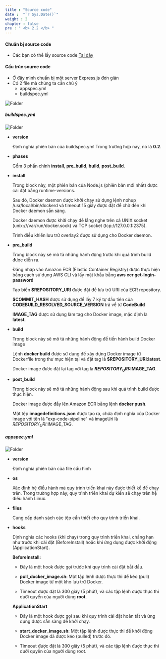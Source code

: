 ```yaml
---
title : "Source code"
date :  "`r Sys.Date()`" 
weight : 2 
chapter : false
pre : " <b> 2.2 </b> "
---
```


#### Chuẩn bị source code

- Các bạn có thể lấy source code [Tại dây](/downloads/source_code.zip)

#### Cấu trúc source code

- Ở đây mình chuẩn bị một server Express.js đơn giản
- Có 2 file mà chúng ta cần chú ý
    - appspec.yml
    - buildspec.yml

![Folder](/images/1-Prepare/4.png)

##### buildspec.yml

![Folder](/images/1-Prepare/5.png)

- **version**

    Định nghĩa phiên bản của buildspec.yml Trong trường hợp này, nó là **0.2**.

- **phases**

    Gồm 3 phần chính **install**, **pre_build**, **build**, **post_build**.

- **install**

    Trong block này, một phiên bản của Node.js (phiên bản mới nhất) được cài đặt bằng runtime-versions.

    Sau đó, Docker daemon được khởi chạy sử dụng lệnh nohup /usr/local/bin/dockerd và timeout 15 giây được đặt để chờ đến khi Docker daemon sẵn sàng.

    Docker daemon được khởi chạy để lắng nghe trên cả UNIX socket (unix:///var/run/docker.sock) và TCP socket (tcp://127.0.0.1:2375).

    Trình điều khiển lưu trữ overlay2 được sử dụng cho Docker daemon.

- **pre_build**

    Trong block này sẽ mô tả những hành động trước khi quá trình build được diễn ra.

    Đăng nhập vào Amazon ECR (Elastic Container Registry) được thực hiện bằng cách sử dụng AWS CLI và lấy mật khẩu bằng **aws ecr get-login-password**

    Tạo biến **$REPOSITORY_URI** được đặt để lưu trữ URI của ECR repository.

    **$COMMIT_HASH** được sử dụng để lấy 7 ký tự đầu tiên của **CODEBUILD_RESOLVED_SOURCE_VERSION** trả về từ **CodeBuild**

    **IMAGE_TAG** được sử dụng làm tag cho Docker image, mặc định là **latest**.

- **build**

    Trong block này sẽ mô tả những hành động để tiến hành build Docker image

    Lệnh **docker build** được sử dụng để xây dựng Docker image từ Dockerfile trong thư mục hiện tại và đặt tag là **$REPOSITORY_URI:latest**.

    Docker image được đặt lại tag với tag là **$REPOSITORY_URI:$IMAGE_TAG**.

- **post_build**

    Trong block này sẽ mô tả những hành động sau khi quá trình build được thực hiện.

    Docker image được đẩy lên Amazon ECR bằng lệnh **docker push**.

    Một tệp **imagedefinitions.json** được tạo ra, chứa định nghĩa của Docker image với tên là "exp-code-pipeline" và imageUri là $REPOSITORY_URI:$IMAGE_TAG.

##### appspec.yml

![Folder](/images/1-Prepare/6.png)

- **version**

    Định nghĩa phiên bản của file cấu hình

- **os**

    Xác định hệ điều hành mà quy trình triển khai này được thiết kế để chạy trên. Trong trường hợp này, quy trình triển khai dự kiến sẽ chạy trên hệ điều hành Linux.

- **files**

    Cung cấp danh sách các tệp cần thiết cho quy trình triển khai.

- **hooks**

    Định nghĩa các hooks (khi chạy) trong quy trình triển khai, chẳng hạn như trước khi cài đặt (BeforeInstall) hoặc khi ứng dụng được khởi động (ApplicationStart).

    **BeforeInstall:**

    - Đây là một hook được gọi trước khi quy trình cài đặt bắt đầu.

    - **pull_docker_image.sh**: Một tập lệnh được thực thi để kéo (pull) Docker image từ một kho lưu trữ Docker.

    - Timeout được đặt là 300 giây (5 phút), và các tập lệnh được thực thi dưới quyền của người dùng **root**.

    **ApplicationStart**

    - Đây là một hook được gọi sau khi quy trình cài đặt hoàn tất và ứng dụng được sẵn sàng để khởi chạy.

    - **start_docker_image.sh**: Một tập lệnh được thực thi để khởi động Docker image đã được kéo (pulled) trước đó.

    - Timeout được đặt là 300 giây (5 phút), và các tập lệnh được thực thi dưới quyền của người dùng root.
